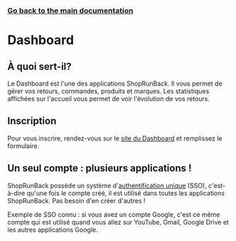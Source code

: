 ### [Go back to the main documentation](./)

# Dashboard

## À quoi sert-il?

Le Dashboard est l'une des applications ShopRunBack. Il vous permet de gérer vos retours, commandes, produits et marques. Les statistiques affichées sur l'accueil vous permet de voir l'évolution de vos retours.

## Inscription

Pour vous inscrire, rendez-vous sur le [site du Dashboard](https://dashboard.shoprunback.com/fr) et remplissez le formulaire.

## Un seul compte : plusieurs applications !

ShopRunBack possède un système d'[authentification unique](https://fr.wikipedia.org/wiki/Authentification_unique) (SSO), c'est-à-dire qu'une fois le compte créé, il est utilisé dans toutes les applications ShopRunBack. Pas besoin d'en créer d'autres !

Exemple de SSO connu : si vous avez un compte Google, c'est ce même compte qui est utilisé quand vous allez sur YouTube, Gmail, Google Drive et les autres applications Google.